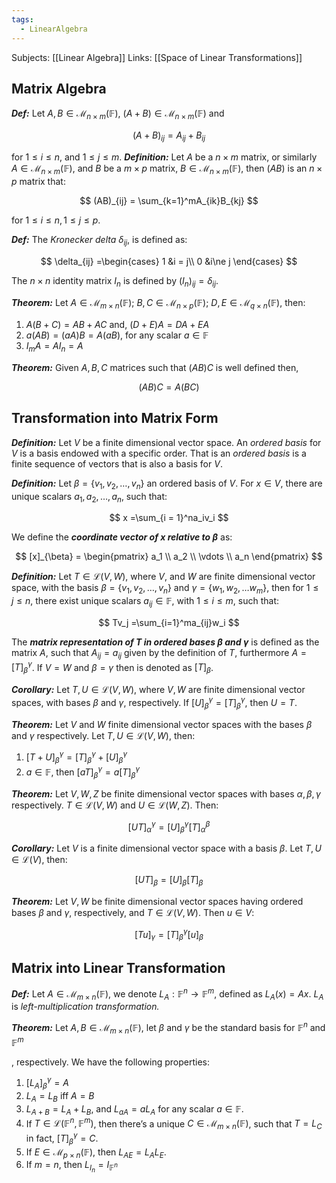 ```yaml
---
tags:
  - LinearAlgebra
---
```

Subjects: [[Linear Algebra]]
Links: [[Space of Linear Transformations]]
## Matrix Algebra
_**Def:**_ Let $A, B\in\mathcal{M}_{n\times m}(\mathbb{F})$, $(A + B)\in\mathcal{M}_{n\times m}(\mathbb{F})$ and

$$ (A+B)_{ij}=A_{ij} +B_{ij} $$

for $1\le i\le n$, and $1\le j \le m.$
_**Definition:**_ Let $A$ be a $n\times m$ matrix, or similarly $A\in\mathcal{M}_{n\times m}(\mathbb{F})$, and $B$ be a $m\times p$ matrix, $B\in\mathcal{M}_{n\times m}(\mathbb{F})$, then $(AB)$ is an $n\times p$ matrix that:

$$ (AB)_{ij} = \sum_{k=1}^mA_{ik}B_{kj} $$

for $1\le i\le n, 1\le j\le p$.

_**Def:**_ The _Kronecker delta_ $\delta_{ij}$, is defined as:

$$ \delta_{ij} =\begin{cases} 1 &i = j\\ 0 &i\ne j \end{cases} $$

The $n\times n$ identity matrix $I_n$ is defined by $(I_n)_{ij} = \delta_{ij}$.

_**Theorem:**_ Let $A\in\mathcal{M}_{m\times n}(\mathbb{F})$; $B, C\in\mathcal{M}_{n\times p}(\mathbb{F})$; $D, E\in\mathcal{M}_{q\times n}(\mathbb{F})$, then:

1. $A(B+C) = AB +AC$ and, $(D+E)A = DA + EA$
2. $a(AB) = (aA)B = A(aB)$, for any scalar $a\in\mathbb{F}$
3. $I_mA = AI_n= A$

_**Theorem:**_ Given $A, B, C$ matrices such that $(AB)C$ is well defined then,

$$ (AB)C =A(BC) $$

## Transformation into Matrix Form
_**Definition:**_ Let $V$ be a finite dimensional vector space. An _ordered basis_ for $V$ is a basis endowed with a specific order. That is an _ordered basis_ is a finite sequence of vectors that is also a basis for $V$.

_**Definition:**_ Let $\beta =\{v_1, v_2, \dots, v_n\}$ an ordered basis of $V$. For $x\in V$, there are unique scalars $a_1, a_2, \dots, a_n$, such that:

$$ x =\sum_{i = 1}^na_iv_i $$

We define the _**coordinate vector of $x$ relative to $\beta$**_ as:

$$ [x]_{\beta} = \begin{pmatrix} a_1 \\ a_2 \\ \vdots \\ a_n \end{pmatrix} $$

_**Definition:**_ Let $T\in\mathcal{L}(V,W)$, where $V$, and $W$ are finite dimensional vector space, with the basis $\beta = \{v_1, v_2, \dots, v_n\}$ and $\gamma = \{w_1, w_2, \dots w_m\}$, then for $1 \le j\le n$, there exist unique scalars $a_{ij}\in\mathbb{F}$, with $1\le i \le m$, such that:

$$ Tv_j =\sum_{i=1}^ma_{ij}w_i $$

The _**matrix representation of $T$ in ordered bases $\beta$ and $\gamma$**_ is defined as the matrix $A$, such that $A_{ij} = a_{ij}$ given by the definition of $T$, furthermore $A = [T]_\beta^\gamma$. If $V = W$ and $\beta = \gamma$ then is denoted as $[T]_\beta$.

_**Corollary:**_ Let $T, U\in\mathcal{L}(V,W)$, where $V, W$ are finite dimensional vector spaces, with bases $\beta$ and $\gamma,$ respectively. If $[U]_\beta^\gamma = [T]_\beta^\gamma$, then $U = T$.

_**Theorem:**_ Let $V$ and $W$ finite dimensional vector spaces with the bases $\beta$ and $\gamma$ respectively. Let $T, U \in\mathcal{L}(V,W)$, then:

1. $[T + U]_\beta^\gamma = [T]_\beta^\gamma + [U]_\beta^\gamma$
2. $a\in\mathbb{F}$, then $[aT]_\beta^\gamma = a[T]_\beta^\gamma$

_**Theorem:**_ Let $V, W, Z$ be finite dimensional vector spaces with bases $\alpha,\beta, \gamma$ respectively. $T\in\mathcal{L}(V,W)$ and $U\in\mathcal{L}(W,Z)$. Then:

$$ [UT]_\alpha^\gamma = [U]_\beta^\gamma[T]^\beta_\alpha $$

_**Corollary:**_ Let $V$ is a finite dimensional vector space with a basis $\beta$. Let $T,U\in\mathcal{L}(V)$, then:

$$ [UT]_\beta =[U]_\beta[T]_\beta $$

_**Theorem:**_ Let $V, W$ be finite dimensional vector spaces having ordered bases $\beta$ and $\gamma,$ respectively, and $T\in\mathcal{L}(V,W)$. Then $u\in V$:

$$ [Tu]_\gamma = [T]_{\beta}^\gamma[u]_\beta $$

## Matrix into Linear Transformation

_**Def:**_ Let $A\in\mathcal{M}_{m\times n}(\mathbb{F})$, we denote $L_A:\mathbb{F}^n\to\mathbb{F}^m$, defined as $L_A(x) = Ax$. $L_A$ is _left-multiplication transformation._

_**Theorem:**_ Let $A, B\in\mathcal{M}_{m\times n}(\mathbb{F})$, let $\beta$ and $\gamma$ be the standard basis for $\mathbb{F}^n$ and $\mathbb{F}^m$

, respectively. We have the following properties:

1. $[L_A]_\beta^\gamma = A$
2. $L_A = L_B$ iff $A= B$
3. $L_{A+B} = L_A + L_B$, and $L_{aA} = aL_A$ for any scalar $a\in\mathbb{F}$.
4. If $T\in\mathcal{L}(\mathbb{F}^n, \mathbb{F}^m)$, then there’s a unique $C\in\mathcal{M}_{m\times n}(\mathbb{F})$, such that $T =L_C$ in fact, $[T]_\beta^\gamma = C$.
5. If $E\in\mathcal{M}_{p\times n}(\mathbb{F})$, then $L_{AE} = L_AL_E$.
6. If $m=n,$ then $L_{I_n} = I_{\mathbb{F}^n}$